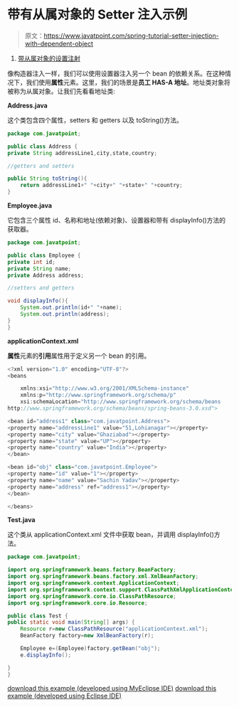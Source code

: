 # 带有从属对象的 Setter 注入示例

> 原文：<https://www.javatpoint.com/spring-tutorial-setter-injection-with-dependent-object>

1.  [带从属对象的设置注射](#)

像构造器注入一样，我们可以使用设置器注入另一个 bean 的依赖关系。在这种情况下，我们使用**属性**元素。这里，我们的场景是**员工 HAS-A 地址**。地址类对象将被称为从属对象。让我们先看看地址类:

**Address.java**

这个类包含四个属性，setters 和 getters 以及 toString()方法。

```java
package com.javatpoint;

public class Address {
private String addressLine1,city,state,country;

//getters and setters

public String toString(){
	return addressLine1+" "+city+" "+state+" "+country;
}

```

**Employee.java**

它包含三个属性 id、名称和地址(依赖对象)、设置器和带有 displayInfo()方法的获取器。

```java
package com.javatpoint;

public class Employee {
private int id;
private String name;
private Address address;

//setters and getters

void displayInfo(){
	System.out.println(id+" "+name);
	System.out.println(address);
}
}

```

**applicationContext.xml**

**属性**元素的**引用**属性用于定义另一个 bean 的引用。

```java
<?xml version="1.0" encoding="UTF-8"?>
<beans

	xmlns:xsi="http://www.w3.org/2001/XMLSchema-instance"
	xmlns:p="http://www.springframework.org/schema/p"
	xsi:schemaLocation="http://www.springframework.org/schema/beans 
http://www.springframework.org/schema/beans/spring-beans-3.0.xsd">

<bean id="address1" class="com.javatpoint.Address">
<property name="addressLine1" value="51,Lohianagar"></property>
<property name="city" value="Ghaziabad"></property>
<property name="state" value="UP"></property>
<property name="country" value="India"></property>
</bean>

<bean id="obj" class="com.javatpoint.Employee">
<property name="id" value="1"></property>
<property name="name" value="Sachin Yadav"></property>
<property name="address" ref="address1"></property>
</bean>

</beans>

```

**Test.java**

这个类从 applicationContext.xml 文件中获取 bean，并调用 displayInfo()方法。

```java
package com.javatpoint;

import org.springframework.beans.factory.BeanFactory;
import org.springframework.beans.factory.xml.XmlBeanFactory;
import org.springframework.context.ApplicationContext;
import org.springframework.context.support.ClassPathXmlApplicationContext;
import org.springframework.core.io.ClassPathResource;
import org.springframework.core.io.Resource;

public class Test {
public static void main(String[] args) {
	Resource r=new ClassPathResource("applicationContext.xml");
	BeanFactory factory=new XmlBeanFactory(r);

	Employee e=(Employee)factory.getBean("obj");
	e.displayInfo();

}
}

```

[download this example (developed using MyEclipse IDE)](https://static.javatpoint.com/src/sp/si2.zip)
[download this example (developed using Eclipse IDE)](https://static.javatpoint.com/src/sp/eclipse/si2.zip)